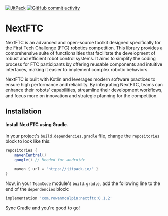 [![JitPack](https://img.shields.io/jitpack/version/com.rowanmcalpin/nextftc?label=JitPack)](https://jitpack.io/#com.rowanmcalpin/nextftc)
[![GitHub commit activity](https://img.shields.io/github/commit-activity/t/rowan-mcalpin/nextftc?label=Commits)](https://github.com/rowan-mcalpin/nextftc/commits/main/)

# NextFTC

NextFTC is an advanced and open-source toolkit designed specifically for the First Tech Challenge (FTC) robotics competition. This library provides a comprehensive suite of functionalities that facilitate the development of robust and efficient robot control systems. It aims to simplify the coding process for FTC participants by offering reusable components and intuitive interfaces, making it easier to implement complex robotic behaviors.

NextFTC is built with Kotlin and leverages modern software practices to ensure high performance and reliability. By integrating NextFTC, teams can enhance their robots' capabilities, streamline their development workflows, and focus more on innovation and strategic planning for the competition.

## Installation

#### Install NextFTC using Gradle.

In your project's `build.dependencies.gradle` file, change the `repositories` block to look like this:

```groovy
repositories {
    mavenCentral()
    google() // Needed for androidx

    maven { url = "https://jitpack.io/" }
}
```

Now, in your `TeamCode` module's `build.gradle`, add the following line to the end of the `dependencies` block:

```groovy
implementation 'com.rowanmcalpin:nextftc:0.1.2'
```

Sync Gradle and you're good to go!
